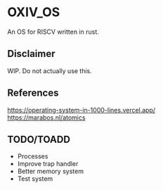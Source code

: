 # OXIV_OS

An OS for RISCV written in rust.

## Disclaimer

WIP. Do not actually use this.

## References

https://operating-system-in-1000-lines.vercel.app/
https://marabos.nl/atomics

## TODO/TOADD
- Processes
- Improve trap handler
- Better memory system
- Test system
